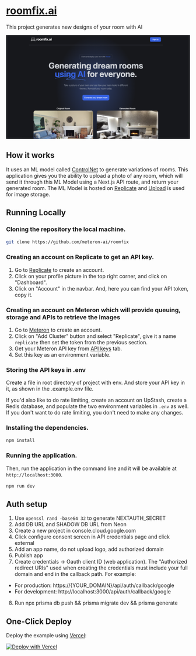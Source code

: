 # [roomfix.ai](https://roomfix.ai)

This project generates new designs of your room with AI

[![Room Fix AI](./public/screenshot.png)](https://roomfix.ai)

## How it works

It uses an ML model called [ControlNet](https://github.com/lllyasviel/ControlNet) to generate variations of rooms. This application gives you the ability to upload a photo of any room, which will send it through this ML Model using a Next.js API route, and return your generated room. The ML Model is hosted on [Replicate](https://replicate.com) and [Upload](https://upload.io) is used for image storage.

## Running Locally

### Cloning the repository the local machine.

```bash
git clone https://github.com/meteron-ai/roomfix
```

### Creating an account on Replicate to get an API key.

1. Go to [Replicate](https://replicate.com/) to create an account.
2. Click on your profile picture in the top right corner, and click on "Dashboard".
3. Click on "Account" in the navbar. And, here you can find your API token, copy it.

### Creating an account on Meteron which will provide queuing, storage and APIs to retrieve the images

1. Go to [Meteron](https://app.meteron.ai/) to create an account.
2. Click on "Add Cluster" button and select "Replicate", give it a name `replicate` then set the token from the previous section.
3. Get your Meteron API key from [API keys](https://app.meteron.ai/?tab=API%20Keys) tab.
4. Set this key as an environment variable.

### Storing the API keys in .env

Create a file in root directory of project with env. And store your API key in it, as shown in the .example.env file.

If you'd also like to do rate limiting, create an account on UpStash, create a Redis database, and populate the two environment variables in `.env` as well. If you don't want to do rate limiting, you don't need to make any changes.

### Installing the dependencies.

```bash
npm install
```

### Running the application.

Then, run the application in the command line and it will be available at `http://localhost:3000`.

```bash
npm run dev
```

## Auth setup

1. Use `openssl rand -base64 32` to generate NEXTAUTH_SECRET
2. Add DB URL and SHADOW DB URL from Neon
3. Create a new project in console.cloud.google.com
4. Click configure consent screen in API credentials page and click external
5. Add an app name, do not upload logo, add authorized domain
6. Publish app
7. Create credentials -> Oauth client ID (web application). The "Authorized redirect URIs" used when creating the credentials must include your full domain and end in the callback path. For example:
  - For production: https://{YOUR_DOMAIN}/api/auth/callback/google
  - For development: http://localhost:3000/api/auth/callback/google

8. Run npx prisma db push && prisma migrate dev && prisma generate

## One-Click Deploy

Deploy the example using [Vercel](https://vercel.com?utm_source=github&utm_medium=readme&utm_campaign=vercel-examples):

[![Deploy with Vercel](https://vercel.com/button)](https://vercel.com/new/clone?repository-url=https%3A%2F%2Fgithub.com%2Fmeteron-ai%2Froomfix&env=METERON_API_KEY,NEXTAUTH_SECRET,GOOGLE_CLIENT_ID,GOOGLE_CLIENT_SECRET&envDescription=You%20will%20need%20to%20get%20Meteron%20(https%3A%2F%2Fmeteron.ai%2F)%2C%20Replicate%20(https%3A%2F%2Freplicate.com%2F)%20and%20Google%20auth%20client%20keys&envLink=https%3A%2F%2Fmeteron.ai%2F&demo-title=RoomFix&demo-url=https%3A%2F%2Froomfix.ai)

